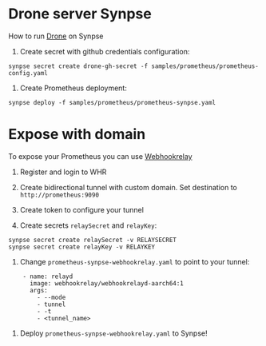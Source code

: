# Drone server Synpse

How to run [Drone](https://readme.drone.io/) on Synpse

1. Create secret with github credentials configuration:
```
synpse secret create drone-gh-secret -f samples/prometheus/prometheus-config.yaml
```

1. Create Prometheus deployment:
```
synpse deploy -f samples/prometheus/prometheus-synpse.yaml
```

# Expose with domain

To expose your Prometheus you can use [Webhookrelay](https://webhookrelay.com/)

1. Register and login to WHR

1. Create bidirectional tunnel with custom domain. Set destination to `http://prometheus:9090`

1. Create token to configure your tunnel

1. Create secrets `relaySecret` and `relayKey`:

```
synpse secret create relaySecret -v RELAYSECRET
synpse secret create relayKey -v RELAYKEY
```

1. Change `prometheus-synpse-webhookrelay.yaml` to point to your tunnel:
```
    - name: relayd
      image: webhookrelay/webhookrelayd-aarch64:1
      args:
        - --mode
        - tunnel
        - -t
        - <tunnel_name>
```

1. Deploy `prometheus-synpse-webhookrelay.yaml` to Synpse!